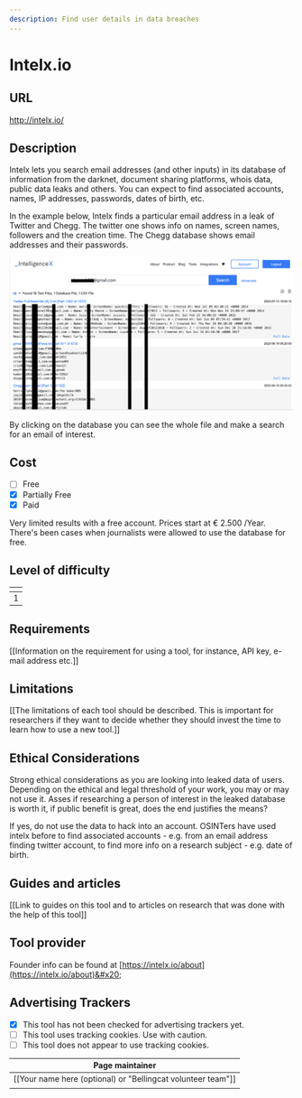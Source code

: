 ```yaml
---
description: Find user details in data breaches
---
```


# Intelx.io

## URL

http://intelx.io/

## Description

Intelx lets you search email addresses (and other inputs) in its database of information from the darknet, document sharing platforms, whois data, public data leaks and others. You can expect to find associated accounts, names, IP addresses, passwords, dates of birth, etc.&#x20;

&#x20;In the example below, Intelx finds a particular email address in a leak of Twitter and Chegg. The twitter one shows info on names, screen names, followers and the creation time. The Chegg database shows email addresses and their passwords.

![](.gitbook/assets/image.png)&#x20;

By clicking on the database you can see the whole file and make a search for an email of interest.&#x20;

## Cost

* [ ] Free
* [x] Partially Free
* [x] Paid

Very limited results with a free account. Prices start at € 2.500 /Year. There's been cases when journalists were allowed to use the database for free. &#x20;

## Level of difficulty

<table><thead><tr><th data-type="rating" data-max="5"></th></tr></thead><tbody><tr><td>1</td></tr></tbody></table>

## Requirements

\[\[Information on the requirement for using a tool, for instance, API key, e-mail address etc.]]

## Limitations

\[\[The limitations of each tool should be described. This is important for researchers if they want to decide whether they should invest the time to learn how to use a new tool.]]

## Ethical Considerations

Strong ethical considerations as you are looking into leaked data of users. Depending on the ethical and legal threshold of your work, you may or may not use it. Asses if researching a person of interest in the leaked database is worth it, if public benefit is great, does the end justifies the means?&#x20;

If yes, do not use the data to hack into an account. OSINTers have used intelx before to find associated accounts - e.g. from an email address finding twitter account, to find more info on a research subject - e.g. date of birth.&#x20;

## Guides and articles

\[\[Link to guides on this tool and to articles on research that was done with the help of this tool]]

## Tool provider

Founder info can be found at [https://intelx.io/about](https://intelx.io/about)&#x20;

## Advertising Trackers

* [x] This tool has not been checked for advertising trackers yet.
* [ ] This tool uses tracking cookies. Use with caution.
* [ ] This tool does not appear to use tracking cookies.

| Page maintainer                                                |
| -------------------------------------------------------------- |
| \[\[Your name here (optional) or "Bellingcat volunteer team"]] |
|                                                                |
